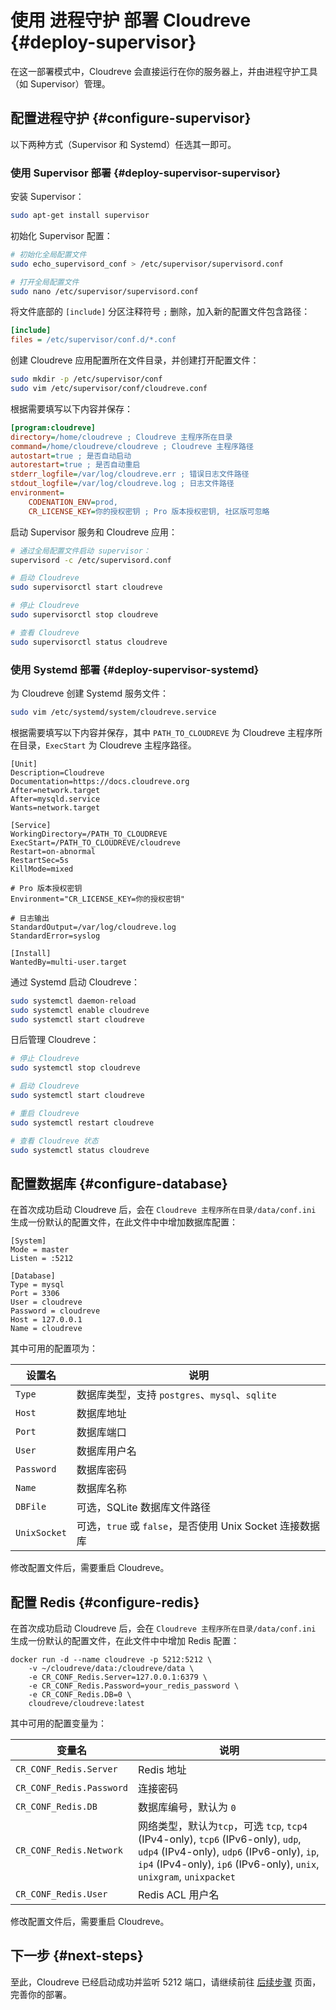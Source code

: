 # 使用 进程守护 部署 Cloudreve {#deploy-supervisor}

在这一部署模式中，Cloudreve 会直接运行在你的服务器上，并由进程守护工具（如 Supervisor）管理。

## 配置进程守护 {#configure-supervisor}

以下两种方式（Supervisor 和 Systemd）任选其一即可。

### 使用 Supervisor 部署 {#deploy-supervisor-supervisor}

安装 Supervisor：

```bash
sudo apt-get install supervisor
```

初始化 Supervisor 配置：

```bash
# 初始化全局配置文件
sudo echo_supervisord_conf > /etc/supervisor/supervisord.conf

# 打开全局配置文件
sudo nano /etc/supervisor/supervisord.conf
```

将文件底部的 `[include]` 分区注释符号 `;` 删除，加入新的配置文件包含路径：

```ini
[include]
files = /etc/supervisor/conf.d/*.conf
```

创建 Cloudreve 应用配置所在文件目录，并创建打开配置文件：

```bash
sudo mkdir -p /etc/supervisor/conf
sudo vim /etc/supervisor/conf/cloudreve.conf
```

根据需要填写以下内容并保存：

```ini
[program:cloudreve]
directory=/home/cloudreve ; Cloudreve 主程序所在目录
command=/home/cloudreve/cloudreve ; Cloudreve 主程序路径
autostart=true ; 是否自动启动
autorestart=true ; 是否自动重启
stderr_logfile=/var/log/cloudreve.err ; 错误日志文件路径
stdout_logfile=/var/log/cloudreve.log ; 日志文件路径
environment=
    CODENATION_ENV=prod,
    CR_LICENSE_KEY=你的授权密钥 ; Pro 版本授权密钥, 社区版可忽略
```

启动 Supervisor 服务和 Cloudreve 应用：

```bash
# 通过全局配置文件启动 supervisor：
supervisord -c /etc/supervisord.conf

# 启动 Cloudreve
sudo supervisorctl start cloudreve

# 停止 Cloudreve
sudo supervisorctl stop cloudreve

# 查看 Cloudreve
sudo supervisorctl status cloudreve
```

### 使用 Systemd 部署 {#deploy-supervisor-systemd}

为 Cloudreve 创建 Systemd 服务文件：

```bash
sudo vim /etc/systemd/system/cloudreve.service
```

根据需要填写以下内容并保存，其中 `PATH_TO_CLOUDREVE` 为 Cloudreve 主程序所在目录，`ExecStart` 为 Cloudreve 主程序路径。

```ini{9,10}
[Unit]
Description=Cloudreve
Documentation=https://docs.cloudreve.org
After=network.target
After=mysqld.service
Wants=network.target

[Service]
WorkingDirectory=/PATH_TO_CLOUDREVE
ExecStart=/PATH_TO_CLOUDREVE/cloudreve
Restart=on-abnormal
RestartSec=5s
KillMode=mixed

# Pro 版本授权密钥
Environment="CR_LICENSE_KEY=你的授权密钥"

# 日志输出
StandardOutput=/var/log/cloudreve.log
StandardError=syslog

[Install]
WantedBy=multi-user.target
```

通过 Systemd 启动 Cloudreve：

```bash
sudo systemctl daemon-reload
sudo systemctl enable cloudreve
sudo systemctl start cloudreve
```

日后管理 Cloudreve：

```bash
# 停止 Cloudreve
sudo systemctl stop cloudreve

# 启动 Cloudreve
sudo systemctl start cloudreve

# 重启 Cloudreve
sudo systemctl restart cloudreve

# 查看 Cloudreve 状态
sudo systemctl status cloudreve
```

## 配置数据库 {#configure-database}

在首次成功启动 Cloudreve 后，会在 `Cloudreve 主程序所在目录/data/conf.ini` 生成一份默认的配置文件，在此文件中中增加数据库配置：

```ini{5-11}
[System]
Mode = master
Listen = :5212

[Database]
Type = mysql
Port = 3306
User = cloudreve
Password = cloudreve
Host = 127.0.0.1
Name = cloudreve
```

其中可用的配置项为：

| 设置名       | 说明                                                     |
| ------------ | -------------------------------------------------------- |
| `Type`       | 数据库类型，支持 `postgres`、`mysql`、`sqlite`           |
| `Host`       | 数据库地址                                               |
| `Port`       | 数据库端口                                               |
| `User`       | 数据库用户名                                             |
| `Password`   | 数据库密码                                               |
| `Name`       | 数据库名称                                               |
| `DBFile`     | 可选，SQLite 数据库文件路径                              |
| `UnixSocket` | 可选，`true` 或 `false`，是否使用 Unix Socket 连接数据库 |

修改配置文件后，需要重启 Cloudreve。

## 配置 Redis {#configure-redis}

在首次成功启动 Cloudreve 后，会在 `Cloudreve 主程序所在目录/data/conf.ini` 生成一份默认的配置文件，在此文件中中增加 Redis 配置：

```bash{3-5}
docker run -d --name cloudreve -p 5212:5212 \
    -v ~/cloudreve/data:/cloudreve/data \
    -e CR_CONF_Redis.Server=127.0.0.1:6379 \
    -e CR_CONF_Redis.Password=your_redis_password \
    -e CR_CONF_Redis.DB=0 \
    cloudreve/cloudreve:latest
```

其中可用的配置变量为：

| 变量名                   | 说明                                                                                                                                                                                                   |
| ------------------------ | ------------------------------------------------------------------------------------------------------------------------------------------------------------------------------------------------------ |
| `CR_CONF_Redis.Server`   | Redis 地址                                                                                                                                                                                             |
| `CR_CONF_Redis.Password` | 连接密码                                                                                                                                                                                               |
| `CR_CONF_Redis.DB`       | 数据库编号，默认为 `0`                                                                                                                                                                                 |
| `CR_CONF_Redis.Network`  | 网络类型，默认为`tcp`，可选 `tcp`, `tcp4` (IPv4-only), `tcp6` (IPv6-only), `udp`, `udp4` (IPv4-only), `udp6` (IPv6-only), `ip`, `ip4` (IPv4-only), `ip6` (IPv6-only), `unix`, `unixgram`, `unixpacket` |
| `CR_CONF_Redis.User`     | Redis ACL 用户名                                                                                                                                                                                       |

修改配置文件后，需要重启 Cloudreve。

## 下一步 {#next-steps}

至此，Cloudreve 已经启动成功并监听 5212 端口，请继续前往 [后续步骤](./configure) 页面，完善你的部署。
